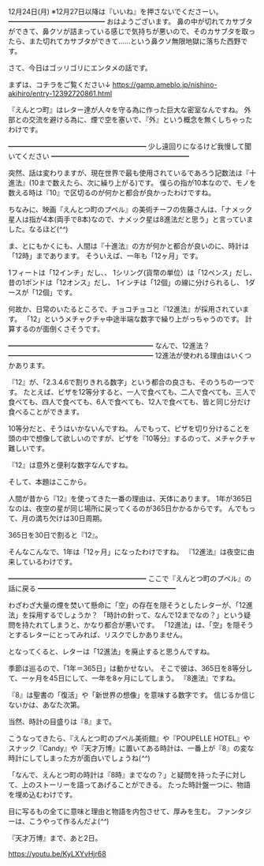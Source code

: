 12月24日(月) ※12月27日以降は『いいね』を押さないでくださーい。
━━━━━━━━━━━━━━
おはようございます。
鼻の中が切れてカサブタができて、鼻クソが詰まっている感じで気持ちが悪いので、そのカサブタを取ったら、また切れてカサブタができて……という鼻クソ無限地獄に落ちた西野です。

さて、今日はゴッリゴリにエンタメの話です。

まずは、コチラをご覧ください↓
https://gamp.ameblo.jp/nishino-akihiro/entry-12392720861.html

『えんとつ町』はレター達が人々を守る為に作った巨大な密室なんですね。
外部との交流を避ける為に、煙で空を塞いで、『外』という概念を無くしちゃったわけです。

━━━━━━━━━━━━━━━━━━━━
少し遠回りになるけど我慢して聞いてください
━━━━━━━━━━━━━━━━━━━━

突然、話は変わりますが、現在世界で最も使用されているであろう記数法は『十進法』(10まで数えたら、次に繰り上がる)です。
僕らの指が10本なので、モノを数える時は『10』で区切るのが何かと都合が良かったわけですね。

ちなみに、映画『えんとつ町のプペル』の美術チーフの佐藤さんは、「ナメック星人は指が4本(両手で8本)なので、ナメック星は8進法だと思う」と言っていました。なるほど(*^^*)

ま、とにもかくにも、人間は『十進法』の方が何かと都合が良いのに、時計は「12時」まであります。
そういえば、一年も「12ヶ月」です。

1フィートは「12インチ」だし、、
1シリング(貨幣の単位）は「12ペンス」だし、
昔の1ポンドは「12オンス」だし、
1インチは「12個」の線に分けられるし、
1ダースが「12個」です。

何故か、日常のいたるところで、チョコチョコと『12進法』が採用されています。
「12」というメチャクチャ中途半端な数字で繰り上がっちゃうのです。
計算するのが面倒くさそうです。

━━━━━━━━━━━━━━━━━━━━━
なんで、12進法？
━━━━━━━━━━━━━━━━━━━━━
12進法が使われる理由はいくつかあります。

『12』が、「2.3.4.6で割りきれる数字」という都合の良さも、そのうちの一つです。
たとえば、ビザを12等分すると、一人で食べても、二人で食べても、三人で食べても、四人で食べても、6人で食べても、12人で食べても、皆と同じ分だけ食べることができます。

10等分だと、そうはいかないんですね。
んでもって、ピザを切り分けることを頭の中で想像して欲しいのですが、ピザを『10等分』するのって、メチャクチャ難しいです。

『12』は意外と便利な数字なんですね。

そして、本題はここから。

人間が昔から『12』を使ってきた一番の理由は、天体にあります。
1年が365日なのは、夜空の星が同じ場所に戻ってくるのが365日かかるからです。
んでもって、月の満ち欠けは30日周期。

365日を30日で割ると『12』。

そんなこんなで、1年は「12ヶ月」になったわけですね。
『12進法』は夜空に由来しているわけです。

━━━━━━━━━━━━━━━━━━━━
ここで『えんとつ町のプペル』の話に戻る
━━━━━━━━━━━━━━━━━━━━

わざわざ大量の煙を焚いて懸命に「空」の存在を隠そうとしたレターが、「12進法」を採用するでしょうか？
「時計の針って、なんで12までなの？」という疑問を持たれてしまうと、かなり都合が悪いです。
「12進法」は、「空」を隠そうとするレターにとってみれば、リスクでしかありません。

となってくると、レターは「12進法」を廃止すると思うんですね。

季節は巡るので、「1年＝365日」は動かせない。
そこで彼は、365日を8等分して、一ヶ月を45日にして、一年を8ヶ月にしてしまう。
『8進法』ですね。

『8』は聖書の「復活」や「新世界の想像」を意味する数字です。
信じるか信じないかは、あなた次第。

当然、時計の目盛りは『8』まで。

こうなってきたら、『えんとつ町のプペル美術館』や『POUPELLE HOTEL』やスナック『Candy』や『天才万博』に置いてある時計は、一番上が『8』の変な時計にしてしまった方が面白いでしょうね(*^^*)

「なんで、えんとつ町の時計は『8時』までなの？」と疑問を持った子に対して、上のストーリーを語ってあげることができる。
たった時計盤一つに、物語を埋め込むわけです。

目に写るもの全てに意味と理由と物語を内包させて、厚みを生む。
ファンタジーは、こうやって作るんだよ(*^^*)

『天才万博』まで、あと2日。

https://youtu.be/KyLXYvHjr68

